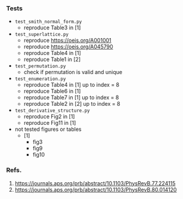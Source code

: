 ### Tests
- `test_smith_normal_form.py`
  - reproduce Table3 in [1]
- `test_superlattice.py`
  - reproduce https://oeis.org/A001001
  - reproduce https://oeis.org/A045790
  - reproduce Table4 in [1]
  - reproduce Table1 in [2]
- `test_permutation.py`
  - check if permutation is valid and unique
- `test_enumeration.py`
  - reproduce Table4 in [1] up to index = 8
  - reproduce Table6 in [1]
  - reproduce Table7 in [1] up to index = 8
  - reproduce Table2 in [2] up to index = 8
- `test_derivative_structure.py`
  - reproduce Fig2 in [1]
  - reproduce Fig11 in [1]
- not tested figures or tables
  - [1]
    - fig3
    - fig9
    - fig10

### Refs.
1. https://journals.aps.org/prb/abstract/10.1103/PhysRevB.77.224115
1. https://journals.aps.org/prb/abstract/10.1103/PhysRevB.80.014120
